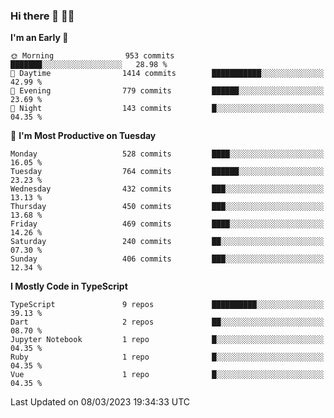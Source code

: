 ### Hi there 👋 🧑‍💻



<!--START_SECTION:waka-->
**I'm an Early 🐤** 

```text
🌞 Morning                953 commits         ███████░░░░░░░░░░░░░░░░░░   28.98 % 
🌆 Daytime                1414 commits        ███████████░░░░░░░░░░░░░░   42.99 % 
🌃 Evening                779 commits         ██████░░░░░░░░░░░░░░░░░░░   23.69 % 
🌙 Night                  143 commits         █░░░░░░░░░░░░░░░░░░░░░░░░   04.35 % 
```
📅 **I'm Most Productive on Tuesday** 

```text
Monday                   528 commits         ████░░░░░░░░░░░░░░░░░░░░░   16.05 % 
Tuesday                  764 commits         ██████░░░░░░░░░░░░░░░░░░░   23.23 % 
Wednesday                432 commits         ███░░░░░░░░░░░░░░░░░░░░░░   13.13 % 
Thursday                 450 commits         ███░░░░░░░░░░░░░░░░░░░░░░   13.68 % 
Friday                   469 commits         ████░░░░░░░░░░░░░░░░░░░░░   14.26 % 
Saturday                 240 commits         ██░░░░░░░░░░░░░░░░░░░░░░░   07.30 % 
Sunday                   406 commits         ███░░░░░░░░░░░░░░░░░░░░░░   12.34 % 
```


**I Mostly Code in TypeScript** 

```text
TypeScript               9 repos             ██████████░░░░░░░░░░░░░░░   39.13 % 
Dart                     2 repos             ██░░░░░░░░░░░░░░░░░░░░░░░   08.70 % 
Jupyter Notebook         1 repo              █░░░░░░░░░░░░░░░░░░░░░░░░   04.35 % 
Ruby                     1 repo              █░░░░░░░░░░░░░░░░░░░░░░░░   04.35 % 
Vue                      1 repo              █░░░░░░░░░░░░░░░░░░░░░░░░   04.35 % 
```




 Last Updated on 08/03/2023 19:34:33 UTC
<!--END_SECTION:waka-->


